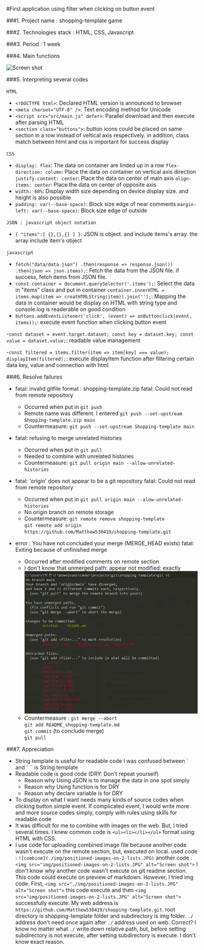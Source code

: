 #First application using filter when clicking on button event

###1. Project name : shopping-template game

###2. Technologies stack : HTML, CSS, Javascript

###3. Period : 1 week

###4. Main functions

<img src="img/positioned-images-on-2-lists.JPG" alt="Screen shot">

<!--###5. Architecture diagram-->

###5. Interpreting several codes

`HTML`

- `<!DOCTYPE html>`: Declared HTML version is announced to browser
- `<meta charset="UTF-8" />`: Text encoding method for Unicode
- `<script src="src/main.js" defer>`: Parallel download and then execute after parsing HTML
- `<section class="buttons">`: button icons could be placed on same section in a row instead of veltical axis respectively. in addition, class match between html and css is important for success display

`CSS`

- `display: flex`: The data on container are linded up in a row
  `flex-direction: column`: Place the data on container on vertical axis direction
  `justify-content: center`: Place the data on center of main axis
  `align-items: center`: Place the data on center of opposite axis
- `width: 60%`: Display width size depending on device display size. and height is also possible
- `padding: var(--base-space)`: Block size edge of near comments
  `margin-left: var(--base-space)`: Block size edge of outside

`JSON : javascript object notation`

- `{ "items":[ {},{},{} ] }`: JSON is object. and include items's array. the array include item's object

`javascript`

- `fetch("data/data.json") .then(response => response.json()) .then(json => json.items);`: Fetch the data from the JSON file. if success, fetch items from JSON file.
- `const container = document.querySelector('.items');`: Select the data in "items" class and put in container
  `container.innerHTML = items.map(item => creatHTMLString(item)).join('');`: Mapping the data in container would be display on HTML with string type and console.log is readerable on good condition
- `buttons.addEventListener('click', (event) => onButtonclick(event, items));`: execute event function when clicking button event

-`const dataset = event.target.dataset; const key = dataset.key; const value = dataset.value;`: readable value management

-`const filtered = items.filter(item => item[key] === value); displayItem(filtered);`: execute displayItem function after filtering certain data key, value and connection with html

###6. Resolve failures

- fatal: invalid gitfile format : shopping-template.zip
  fatal: Could not read from remote repository

  - Occurred when put in `git push`
  - Remote name was different. I entered `git push --set-upstream Shopping-template.zip main`
  - Countermeasure: `git push --set-upstream Shopping-template main`

- fatal: refusing to merge unrelated histories

  - Occurred when put in `git pull`
  - Needed to combine with unrelated histories
  - Countermeasure: `git pull origin main --allow-unrelated-histories`

- fatal: 'origin' does not appear to be a git repository
  fatal: Could not read from remote repository

  - Occurred when put in `git pull origin main --alow-unrelated-histories`
  - No origin branch on remote storage
  - Countermeasure: `git remote remove shopping-template`  
    `git remote add origin https://github.com/Matthew530419/shopping-template.git`

- error : You have not concluded your merge (MERGE_HEAD exists)
  fatal: Exiting because of unfinished merge
  - Occurred after modified comments on remote section
  - I don't know that unmerged path: appear not modified: exactly
    ![fatal](./fatal/unfinished-merged.png)
  - Countermeasure : `git merge --abort`  
    `git add README_shopping-template.md`  
    `git commit` (to conclude merge)  
    `git pull`

###7. Appreciation

- String template is useful for readable code
  I was confused between ` and '
  `` is String template
- Readable code is good code (DRY: Don't repeat yourself)
  - Reason why Using JSON is to manage the data in one spot simply
  - Reason why Using function is for DRY
  - Reason why declare variable is
    for DRY
- To display on what I want needs many kinds of source codes when clicking button simple event. If complicated event, I would write more and more source codes simply, comply with rules using skills for readable code
- It was difficult for me to combine with images on the web. But, I tried several times. I knew common code is `<ul><li></li></ul>` format using HTML with CSS.
- I use code for uploading
  combined image file because another code wasn't execute on the remote section, but, executed on local.
  used code : `![combine](./img/positioned-images-on-2-lists.JPG)`
  another code : `<img src="img/positioned-images-on-2-lists.JPG" alt="Screen shot">`
  I don't know why another code wasn't execute on git readme section. This code could execute on preview of markdown.
  However, I tried img code. First, `<img src="./img/positioned-images-on-2-lists.JPG" alt="Screen shot">` this code execute and then `<img src="img/positioned-images-on-2-lists.JPG" alt="Screen shot">` successfully execute.
  My web address is `https://github.com/Matthew530419/shopping-template.git`.
  root directory is shopping-template folder and subdirectory is img folder. `./` address don't need once again after `./` address used on web. Correct? I know no matter what `./` write down relative path, but, before setting subdirectory is not execute, after setting subdirectory is execute. I don't know exact reason.
